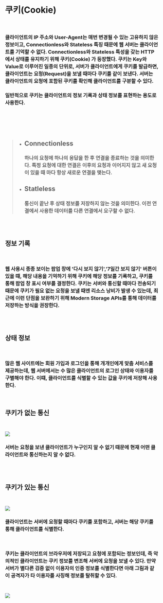# **쿠키(Cookie)**

<br>

### 클라이언트의 IP 주소와 User-Agent는 매번 변경될 수 있는 고유하지 않은 정보이고, **Connectionless와 Stateless** 특징 때문에 웹 서버는 **클라이언트를 기억할 수 없다.** **Connectionless와 Stateless** 특성을 갖는 HTTP에서 상태를 유지하기 위해 **쿠키(Cookie)** 가 등장했다. 쿠키는 Key와 Value로 이루어진 일종의 단위로, 서버가 클라이언트에게 쿠키를 발급하면, 클라이언트는 요청(Request)을 보낼 때마다 쿠키를 같이 보낸다. 서버는 클라이언트의 요청에 포함된 쿠키를 확인해 클라이언트를 구분할 수 있다.

### 일반적으로 쿠키는 클라이언트의 정보 기록과 상태 정보를 표현하는 용도로 사용한다. 
<br><br>

<br>

> + ## Connectionless
>   ### **하나의 요청에 하나의 응답을 한 후 연결을 종료하는 것을 의미한다.** 특정 요청에 대한 연결은 이후의 요청과 이어지지 않고 새 요청이 있을 때 마다 항상 새로운 연결을 맺는다.
> + ## Statleless
>   ### **통신이 끝난 후 상태 정보를 저장하지 않는 것을 의미한다.** 이전 연결에서 사용한 데이터를 다른 연결에서 요구할 수 없다.

<br><br>



## **정보 기록**
<br>

### 웹 사용시 종종 보이는 팝업 창에 '다시 보지 않기','7일간 보지 않기' 버튼이 있을 떄, 해당 내용을 기억하기 위해 쿠키에 해당 정보를 기록하고, 쿠키를 통해 팝업 창 표시 여부를 결정한다. 쿠키는 서버와 통신할 때마다 전송되기 때문에 쿠키가 필요 없는 요청을 보낼 때엔 리소스 낭비가 발생 수 있는데, 최근에 이런 단점을 보완하기 위해 Modern Storage APls를 통해 데이터를 저장하는 방식을 권장한다.

<br>
<br>

## **상태 정보**

<br>

### 많은 웹 사이트에는 회원 가입과 로그인을 통해 개개인에게 맞춤 서비스를 제공하는데, 웹 서버에서는 수 많은 클라이언트의 로그인 상태와 이용자를 구별해야 한다. 이떄, 클라이언트를 식별할 수 있는 값을 쿠키에 저장해 사용한다.

<br>

## **쿠키가 없는 통신**

<br>

![](https://velog.velcdn.com/images/as979200/post/1f89af55-5c75-4bb5-9d6e-1783e8b27ef7/image.png)
<br>

### 서버는 요청을 보낸 클라이언트가 누구인지 알 수 없기 때문에 현재 어떤 클라이언트와 통신하는지 알 수 없다.

<br><br>

## **쿠키가 있는 통신**

<br>

![](https://velog.velcdn.com/images/as979200/post/5a062a2a-b103-4f31-bcb0-51060d38f32d/image.png)
<br>

### 클라이언트는 서버에 요청할 때마다 쿠키를 포함하고, 서버는 해당 쿠키를 통해 클라이언트를 식별한다.

<br>

### 쿠키는 클라이언트의 브라우저에 저장되고 요청에 포함되는 정보인데, 즉 **악의적인 클라이언트는 쿠키 정보를 변조해 서버에 요청**을 보낼 수 있다. 만약 서버가 별다른 검증 없이 이용자의 인증 정보를 식별한다면 아래 그림과 같이 공격자가 타 이용자를 사칭해 정보를 탈취할 수 있다.
<br>

![](https://velog.velcdn.com/images/as979200/post/ac114bdf-9289-4bbf-823d-250d4cc904a5/image.png)